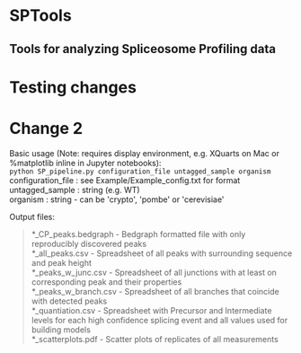 # SPTools
## Tools for analyzing Spliceosome Profiling data  

# Testing changes
# Change 2

Basic usage (Note: requires display environment, e.g. XQuarts on Mac or %matplotlib inline in Jupyter notebooks):  
```python SP_pipeline.py configuration_file untagged_sample organism```  
    configuration_file : see Example/Example_config.txt for format  
    untagged_sample : string (e.g. WT)  
    organism : string - can be 'crypto', 'pombe' or 'cerevisiae'  
    
Output files:  
>*_CP_peaks.bedgraph - Bedgraph formatted file with only reproducibly discovered peaks  
>*_all_peaks.csv - Spreadsheet of all peaks with surrounding sequence and peak height  
>*_peaks_w_junc.csv - Spreadsheet of all junctions with at least on corresponding peak and their properties  
>*_peaks_w_branch.csv - Spreadsheet of all branches that coincide with detected peaks  
>*_quantiation.csv - Spreadsheet with Precursor and Intermediate levels for each high confidence splicing event and all values used for building models  
>*_scatterplots.pdf - Scatter plots of replicates of all measurements  
